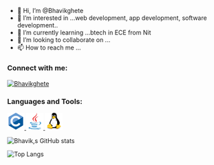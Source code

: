 - 👋 Hi, I’m @Bhavikghete
- 👀 I’m interested in ...web development, app development, software development..
- 🌱 I’m currently learning ...btech in ECE from Nit
- 💞️ I’m looking to collaborate on ...
- 📫 How to reach me ...

<!---
Bhavikghete/Bhavikghete is a ✨ special ✨ repository because its `README.md` (this file) appears on your GitHub profile.
You can click the Preview link to take a look at your changes.
--->

<h3 align="left">Connect with me:</h3>
<p align="left">
<a href="https://www.codechef.com/users/bhavik_ghete" target="blank"><img align="center" src="https://cdn.jsdelivr.net/npm/simple-icons@3.1.0/icons/codechef.svg" alt="Bhavikghete" height="30" width="40" /></a>

<h3 align="left">Languages and Tools:</h3>
<p align="left"> <a href="https://en.wikipedia.org/wiki/Dennis_Ritchie" target="_blank" rel="noreferrer"> <img src="https://raw.githubusercontent.com/devicons/devicon/master/icons/c/c-original.svg" alt="c" width="40" height="40"/> </a> <a href="https://en.wikipedia.org/wiki/James_Gosling" target="_blank" rel="noreferrer"> <img src="https://raw.githubusercontent.com/devicons/devicon/master/icons/java/java-original.svg" alt="java" width="40" height="40"/> </a> <a href="https://en.wikipedia.org/wiki/Linus_Torvalds" target="_blank" rel="noreferrer"> <img src="https://raw.githubusercontent.com/devicons/devicon/master/icons/linux/linux-original.svg" alt="linux" width="40" height="40"/> </a> </p>

![Bhavik,s GitHub stats](https://github-readme-stats.vercel.app/api?username=Bhavikghete&count_private=true&theme=dark&show_icons=true)

![Top Langs](https://github-readme-stats.vercel.app/api/top-langs/?username=Bhavikghete&layout=compact&theme=dark)
